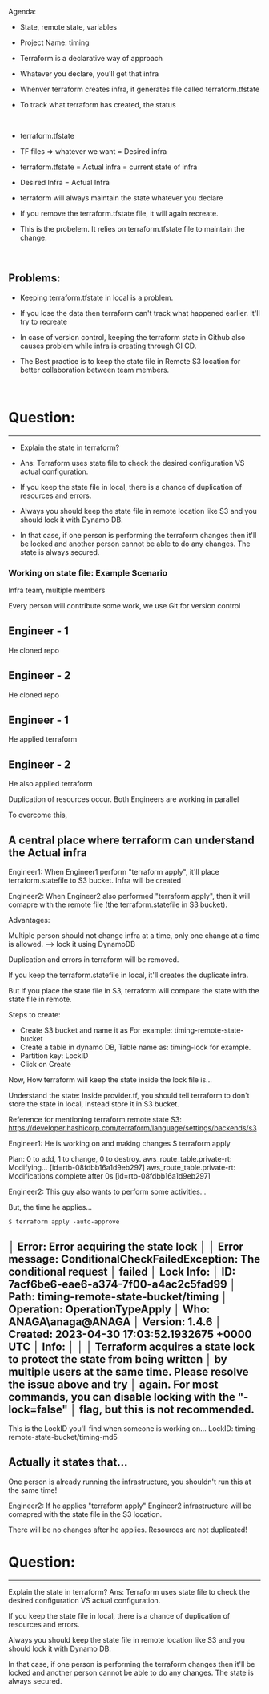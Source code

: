 
Agenda:
<p>

* State, remote state, variables
* Project Name: timing


* Terraform is a declarative way of approach
* Whatever you declare, you'll get that infra
* Whenver terraform creates infra, it generates file called terraform.tfstate


* To track what terraform has created, the status

<br>

* terraform.tfstate


* TF files => whatever we want = Desired infra
* terraform.tfstate = Actual infra = current state of infra

* Desired Infra = Actual Infra

* terraform will always maintain the state whatever you declare

* If you remove the terraform.tfstate file, it will again recreate. 
* This is the probelem. It relies on terraform.tfstate file to maintain the change.

<br>

Problems:
--------
<p>

* Keeping terraform.tfstate in local is a problem.

* If you lose the data then terraform can't track what happened earlier. It'll try to recreate

* In case of version control, keeping the terraform state in Github also causes problem while infra is creating through CI CD.

* The Best practice is to keep the state file in Remote S3 location for better collaboration between team members.


<br>


# Question:
-----------
<p>

* Explain the state in terraform?
* Ans: Terraform uses state file to check the desired configuration VS actual configuration.

* If you keep the state file in local, there is a chance of duplication of resources and errors.

* Always you should keep the state file in remote location like S3 and you should lock it with Dynamo DB. 

* In that case, if one person is performing the terraform changes then it'll be locked and another person cannot be able to do any changes. The state is always secured.









### Working on state file: Example Scenario
Infra team, multiple members 

Every person will contribute some work, we use Git for version control

Engineer - 1
------------
He cloned repo


Engineer - 2
------------
He cloned repo


Engineer - 1
------------
He applied terraform


Engineer - 2
------------
He also applied terraform


Duplication of resources occur. Both Engineers are working in parallel

To overcome this,

A central place where terraform can understand the Actual infra
---------------------------------------------------------------

Engineer1: When Engineer1 perform "terraform apply", it'll place terraform.statefile to S3 bucket. Infra will be created

Engineer2: When Engineer2 also performed "terraform apply", then it will comapre with the remote file (the terraform.statefile in S3 bucket).



Advantages:

Multiple person should not change infra at a time, only one change at a time is allowed. --> lock it using DynamoDB

Duplication and errors in terraform will be removed.



If you keep the terraform.statefile in local, it'll creates the duplicate infra.

But if you place the state file in S3, terraform will compare the state with the state file in remote.



Steps to create:

- Create S3 bucket and name it as For example: timing-remote-state-bucket
- Create a table in dynamo DB, Table name as: timing-lock for example.
- Partition key: LockID
- Click on Create


Now, 
How terraform will keep the state inside the lock file is... 


Understand the state:
Inside provider.tf, you should tell terraform to don't store the state in local, instead store it in S3 bucket.

Reference for mentioning terraform remote state S3:
https://developer.hashicorp.com/terraform/language/settings/backends/s3





Engineer1: He is working on and making changes
$ terraform apply

Plan: 0 to add, 1 to change, 0 to destroy.
aws_route_table.private-rt: Modifying... [id=rtb-08fdbb16a1d9eb297]
aws_route_table.private-rt: Modifications complete after 0s [id=rtb-08fdbb16a1d9eb297]


Engineer2: This guy also wants to perform some activities...

But, the time he applies...

```
$ terraform apply -auto-approve
```
│ Error: Error acquiring the state lock
│
│ Error message: ConditionalCheckFailedException: The conditional request
│ failed
│ Lock Info:
│   ID:        7acf6be6-eae6-a374-7f00-a4ac2c5fad99
│   Path:      timing-remote-state-bucket/timing
│   Operation: OperationTypeApply
│   Who:       ANAGA\anaga@ANAGA
│   Version:   1.4.6
│   Created:   2023-04-30 17:03:52.1932675 +0000 UTC
│   Info:
│
│
│ Terraform acquires a state lock to protect the state from being written
│ by multiple users at the same time. Please resolve the issue above and try
│ again. For most commands, you can disable locking with the "-lock=false"
│ flag, but this is not recommended.
----------------------------------------

This is the LockID you'll find when someone is working on...
LockID: timing-remote-state-bucket/timing-md5


Actually it states that...
--------------------------
One person is already running the infrastructure, you shouldn't run this at the same time! 



Engineer2: If he applies "terraform apply"
Engineer2 infrastructure will be comapred with the state file in the S3 location.

There will be no changes after he applies. Resources are not duplicated!



# Question:
-----------
Explain the state in terraform?
Ans: Terraform uses state file to check the desired configuration VS actual configuration.

If you keep the state file in local, there is a chance of duplication of resources and errors.

Always you should keep the state file in remote location like S3 and you should lock it with Dynamo DB. 

In that case, if one person is performing the terraform changes then it'll be locked and another person cannot be able to do any changes. The state is always secured.


